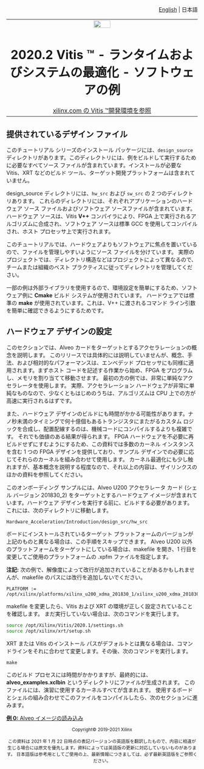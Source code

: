 <p align="right"><a href="../../../../README.md">English</a> | <a>日本語</a>
<table width="100%">
 <tr width="100%">
    <td align="center"><img src="https://www.xilinx.com/content/dam/xilinx/imgs/press/media-kits/corporate/xilinx-logo.png" width="30%"/><h1>2020.2 Vitis ™ - ランタイムおよびシステムの最適化 - ソフトウェアの例</h1><a href="https://japan.xilinx.com/products/design-tools/vitis.html">xilinx.com の Vitis ™開発環境を参照</a></td>
 </tr>
</table>

## 提供されているデザイン ファイル

このチュートリアル シリーズのインストール パッケージには、`design_source` ディレクトリがあります。このディレクトリには、例をビルドして実行するために必要なすべてソース ファイルが含まれています。インストールが必要な Vitis、XRT などのビルド ツール、ターゲット開発プラットフォームは含まれていません。

design\_source ディレクトリには、`hw_src` および `sw_src` の 2 つのディレクトリあります。  これらのディレクトリには、それぞれアプリケーションのハードウェア ソース ファイルおよびソフトウェア ソースファイルが含まれています。  ハードウェア ソースは、Vitis **V++** コンパイラにより、FPGA 上で実行されるアルゴリズムに合成され、ソフトウェア ソースは標準 GCC を使用してコンパイルされ、ホスト プロセッサ上で実行されます。

このチュートリアルでは、ハードウェアよりもソフトウェアに焦点を置いているので、ファイルを管理しやすいようにソース ファイルを分けています。  実際のプロジェクトでは、ディレクトリ構造などはプロジェクトによって異なるので、チームまたは組織のベスト プラクティスに従ってディレクトリを管理してください。

一部の例は外部ライブラリを使用するので、環境設定を簡単にするため、ソフトウェア例に **Cmake** ビルド システムが使用されています。  ハードウェアでは標準の **make** が使用されています。これは、V++ に渡されるコマンド ライン引数を簡単に確認できるようにするためです。

## ハードウェア デザインの設定

このセクションでは、Alveo カードをターゲットとするアクセラレーションの概念を説明します。  このリリースでは具体的には説明していませんが、概念、手法、および相対的なパフォーマンスは、エンベデッド プロセッサにも同様に適用されます。まずホスト コードを記述する作業から始め、FPGA をプログラムし、メモリを割り当てて移動させます。  最初の方の例では、非常に単純なアクセラレータを使用します。  実際、アクセラレーション ハードウェアが非常に単純なものなので、少なくともはじめのうちは、アルゴリズムは CPU 上での方が高速に実行されるはずです。

また、ハードウェア デザインのビルドにも時間がかかる可能性があります。ナノ秒未満のタイミングで何十億個もあるトランジスタにまたがるカスタム ロジックを合成し、配置配線するのは、機械コードにコンパイルするよりも複雑です。  それでも価値のある結果が得られます。  FPGA ハードウェアを不必要に再ビルドせずにすむようにするため、この資料では多数のカーネル インスタンスを含む 1 つの FPGA デザインを提供しており、サンプル デザインでの必要に応じてそれらのカーネルを組み合わせて使用します。  カーネル最適化にも少し触れますが、基本概念を説明する程度なので、それ以上の内容は、ザイリンクスのほかの資料を参照してください。

このオンボーディング サンプルには、Alveo U200 アクセラレータ カード (シェル バージョン 201830\_2) をターゲットとするハードウェア イメージが含まれています。ハードウェア デザインを実行する前に、ビルドする必要があります。これには、次のディレクトリに移動します。

```
Hardware_Acceleration/Introduction/design_src/hw_src
```

ボードにインストールされているターゲット プラットフォームのバージョンが上記のものと異なる場合は、この手順をスキップできます。  Alveo U200 以外のプラットフォームをターゲットにしている場合は、makefile を開き、1 行目を変更してご使用のプラットフォームの .xpfm ファイルを指定します。

**注記:** 次の例で、解像度によって改行が追加されていることがあるかもしれませんが、makefile のパスには改行を追加しないでください。

```make
PLATFORM := /opt/xilinx/platforms/xilinx_u200_xdma_201830_1/xilinx_u200_xdma_201830_1.xpfm
```

makefile を変更したら、Vitis および XRT の環境が正しく設定されていることを確認します。  まだ実行していない場合は、次のコマンドを実行します。

```bash
source /opt/Xilinx/Vitis/2020.1/settings.sh
source /opt/xilinx/xrt/setup.sh
```

XRT または Vitis のインストール パスがデフォルトとは異なる場合は、コマンドラインをそれに合わせて変更します。その後、次のコマンドを実行します。

`make`

このビルド プロセスには時間がかかりますが、最終的には、**alveo\_examples.xclbin** というディレクトリにファイルが生成されます。  このファイルには、演習に使用するカーネルすべてが含まれます。  使用するボードとシェルの組み合わせでこのファイルをコンパイルしたら、次のセクションに進みます。

[**例 0:** Alveo イメージの読み込み](./00-loading-an-alveo-image.md)

<p align="center"><sup>Copyright&copy; 2019-2021 Xilinx</sup></p>
<p align="center"><sup>この資料は 2021 年 1 月 22 日時点の表記バージョンの英語版を翻訳したもので、内容に相違が生じる場合には原文を優先します。資料によっては英語版の更新に対応していないものがあります。
日本語版は参考用としてご使用の上、最新情報につきましては、必ず最新英語版をご参照ください。</sup></p>

